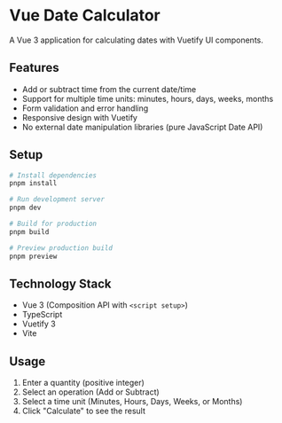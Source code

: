 # Vue Date Calculator

A Vue 3 application for calculating dates with Vuetify UI components.

## Features

- Add or subtract time from the current date/time
- Support for multiple time units: minutes, hours, days, weeks, months
- Form validation and error handling
- Responsive design with Vuetify
- No external date manipulation libraries (pure JavaScript Date API)

## Setup

```bash
# Install dependencies
pnpm install

# Run development server
pnpm dev

# Build for production
pnpm build

# Preview production build
pnpm preview
```

## Technology Stack

- Vue 3 (Composition API with `<script setup>`)
- TypeScript
- Vuetify 3
- Vite

## Usage

1. Enter a quantity (positive integer)
2. Select an operation (Add or Subtract)
3. Select a time unit (Minutes, Hours, Days, Weeks, or Months)
4. Click "Calculate" to see the result
